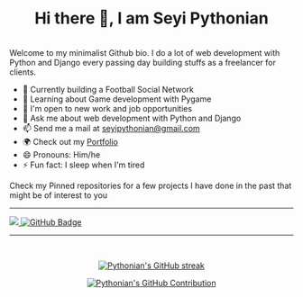 <h1 align="center">Hi there 👋, I am Seyi Pythonian</h1>

<br/>
Welcome to my minimalist Github bio. I do a lot of web development with Python and Django every passing day building stuffs as a freelancer for clients.

<br>

- 🔭 Currently building a Football Social Network
- 🌱 Learning about Game development with Pygame
- 👯 I'm open to new work and job opportunities
- 💬 Ask me about web development with Python and Django
- 📫 Send me a mail at seyipythonian@gmail.com
- 🌍 Check out my [Portfolio](https://bit.ly/Pythonian)
- 😄 Pronouns: Him/he 
- ⚡ Fun fact: I sleep when I'm tired

Check my Pinned repositories for a few projects I have done in the past that might be of interest to you

<hr>

<a href="https://github.com/Pythonian/github-profile-views-counter">
    <img src="https://komarev.com/ghpvc/?username=Pythonian">
</a>
<a href="https://github.com/Pythonian?tab=followers"><img src="https://img.shields.io/github/followers/Pythonian?label=Followers&style=social" alt="GitHub Badge"></a>
<br/>

<hr>
<br>

<p align="center">
  <a href="https://github.com/Pythonian">
    <img src="https://github-readme-streak-stats.herokuapp.com/?user=Pythonian&theme=radical&border=7F3FBF&background=0D1117" alt="Pythonian's GitHub streak"/>
  </a>
</p>

<p align="center">
  <a href="https://github.com/Pythonian">
    <img src="https://github-profile-summary-cards.vercel.app/api/cards/profile-details?username=Pythonian&theme=radical" alt="Pythonian's GitHub Contribution"/>
  </a>
</p>
